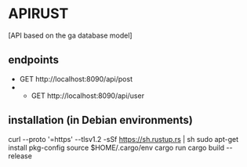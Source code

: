 # APIRUST 
[API based on the ga database model]

## endpoints
- GET http://localhost:8090/api/post
- - GET http://localhost:8090/api/user

## installation (in Debian environments)
curl --proto '=https' --tlsv1.2 -sSf https://sh.rustup.rs | sh
sudo apt-get install pkg-config
source $HOME/.cargo/env
cargo run
cargo build --release
